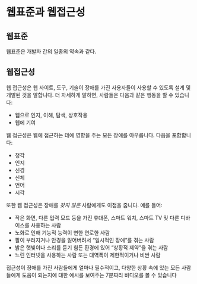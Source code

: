 # 웹표준과 웹접근성

## 웹표준
웹표준은 개발자 간의 일종의 약속과 같다.

## 웹접근성
웹 접근성은 웹 사이트, 도구, 기술이 장애를 가진 사용자들이 사용할 수 있도록 설계 및 개발된 것을 말합니다. 더 자세하게 말하면, 사람들은 다음과 같은 행동을 할 수 있습니다:

-   웹으로 인지, 이해, 탐색, 상호작용
-   웹에 기여

웹 접근성은 웹에 접근하는 데에 영향을 주는 모든 장애를 아우릅니다. 다음을 포함합니다:

-   청각
-   인지
-   신경
-   신체
-   언어
-   시각

또한 웹 접근성은 장애를  _갖지 않은_  사람에게도 이점을 줍니다. 예를 들어:

-   작은 화면, 다른 입력 모드 등을 가진 휴대폰, 스마트 워치, 스마트 TV 및 다른 디바이스를 사용하는 사람
-   노화로 인해 기능적 능력이 변한 연로한 사람
-   팔이 부러지거나 안경을 잃어버려서 “일시적인 장애”를 겪는 사람
-   밝은 햇빛이나 소리를 듣기 힘든 환경에 있어 “상황적 제약”을 겪는 사람
-   느린 인터넷을 사용하는 사람 또는 대역폭이 제한적이거나 비싼 사람

접근성이 장애를 가진 사람들에게 얼마나 필수적이고, 다양한 상황 속에 있는 모든 사람들에게 도움이 되는지에 대한 예시를 보여주는 7분짜리 비디오를 볼 수 있습니다
